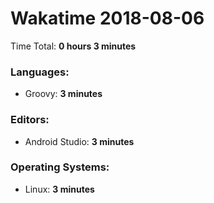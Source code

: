 # Wakatime 2018-08-06

Time Total: **0 hours 3 minutes**

### Languages:
- Groovy: **3 minutes** 

### Editors:
- Android Studio: **3 minutes** 

### Operating Systems:
- Linux: **3 minutes** 

